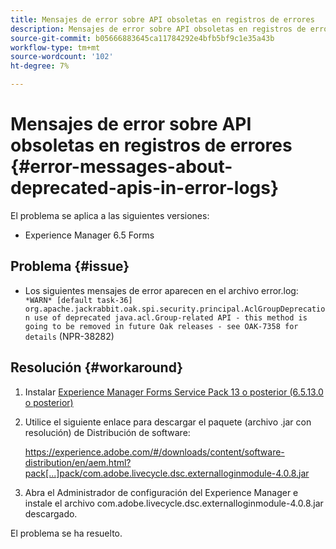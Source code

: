 ```yaml
---
title: Mensajes de error sobre API obsoletas en registros de errores
description: Mensajes de error sobre API obsoletas en registros de errores
source-git-commit: b05666883645ca11784292e4bfb5bf9c1e35a43b
workflow-type: tm+mt
source-wordcount: '102'
ht-degree: 7%

---
```



# Mensajes de error sobre API obsoletas en registros de errores {#error-messages-about-deprecated-apis-in-error-logs}

El problema se aplica a las siguientes versiones:

* Experience Manager 6.5 Forms

## Problema   {#issue}

* Los siguientes mensajes de error aparecen en el archivo error.log:
   ` *WARN* [default task-36] org.apache.jackrabbit.oak.spi.security.principal.AclGroupDeprecation use of deprecated java.acl.Group-related API - this method is going to be removed in future Oak releases - see OAK-7358 for details` (NPR-38282)

## Resolución {#workaround}

1. Instalar [Experience Manager Forms Service Pack 13 o posterior (6.5.13.0 o posterior)](https://experienceleague.adobe.com/docs/experience-manager-65/release-notes/release-notes.html?lang=es)
1. Utilice el siguiente enlace para descargar el paquete (archivo .jar con resolución) de Distribución de software:

   https://experience.adobe.com/#/downloads/content/software-distribution/en/aem.html?pack[...]pack/com.adobe.livecycle.dsc.externalloginmodule-4.0.8.jar

1. Abra el Administrador de configuración del Experience Manager e instale el archivo com.adobe.livecycle.dsc.externalloginmodule-4.0.8.jar descargado.

El problema se ha resuelto.